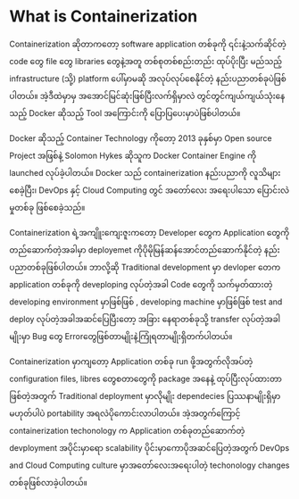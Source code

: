 # What is Containerization
Containerization ဆိုတာကတော့ software application တစ်ခုကို ၎င်းနဲ့သက်ဆိုင်တဲ့ code တွေ file တွေ libraries တွေနဲ့အတူ တစ်စုတစ်စည်းတည်း ထုပ်ပိုးပြီး မည်သည့် infrastructure (သို့) platform ပေါ်မှာမဆို အလုပ်လုပ်စေနိုင်တဲ့ နည်းပညာတစ်ခုပဲဖြစ်ပါတယ်။ အဲ့ဒီထဲမှာမှ အအောင်မြင်ဆုံးဖြစ်ပြီးလက်ရှိမှာလဲ တွင်တွင်ကျယ်ကျယ်သုံးနေသည့် Docker ဆိုသည့် Tool အကြောင်းကို ပြောပြပေးမှာပဲဖြစ်ပါတယ်။

Docker ဆိုသည့် Container Technology ကိုတော့ 2013 ခုနှစ်မှာ Open source Project အဖြစ်နဲ့ Solomon Hykes ဆိုသူက Docker Container Engine ကို launched လုပ်ခဲ့ပါတယ်။ Docker သည် containerization နည်းပညာကို လူသိများစေခဲ့ပြီး၊ DevOps နှင့် Cloud Computing တွင် အတော်လေး အရေးပါသော ပြောင်းလဲမှုတစ်ခု ဖြစ်စေခဲ့သည်။

Containerization ရဲ့အကျိူးကျေးဇူးကတော့ Developer တွေက Application တွေကို တည်ဆောက်တဲ့အခါမှာ deployemet ကိုပိုမိုမြန်ဆန်အောင်တည်ဆောက်နိုင်တဲ့ နည်းပညာတစ်ခုဖြစ်ပါတယ်။ 
ဘာလို့ဆို Traditional development မှာ devloper တေက application တစ်ခုကို deveploping လုပ်တဲ့အခါ Code တွေကို သက်မှတ်ထားတဲ့ developing environment မှာဖြစ်ဖြစ် , developing machine မှာဖြစ်ဖြစ် test and deploy လုပ်တဲ့အခါအဆင်ပြေပြီးတော့  အခြား နေရာတစ်ခုသို့ transfer လုပ်တဲ့အခါမျိုးမှာ Bug တွေ Errorတွေဖြစ်တာမျိုးနဲ့ကြုံရတာမျိုးရှိတက်ပါတယ်။ 

Containerization မှာကျတော့ Application တစ်ခု run ဖို့အတွက်လိုအပ်တဲ့ configuration files, libres တွေစတာတွေကို package အနေနဲ့ ထုပ်ပြီးလုပ်ထားတာဖြစ်တဲ့အတွက် Traditional deployment မှာလိုမျိုး
dependecies ပြဿနာမျိုးရှိမှာမဟုတ်ပါပဲ portability အရလဲပိုကောင်းလာပါတယ်။ အဲ့အတွက်ကြောင့် containerization techonology က Application တစ်ခုတည်ဆောက်တဲ့ devployment အပိုင်းမှာရော scalability ပိုင်းမှာကောပိုအဆင်ပြေတဲ့အတွက် DevOps and Cloud Computing culture မှာအတော်‌လေးအရေးပါတဲ့ techonology changes တစ်ခုဖြစ်လာခဲ့ပါတယ်။ 
